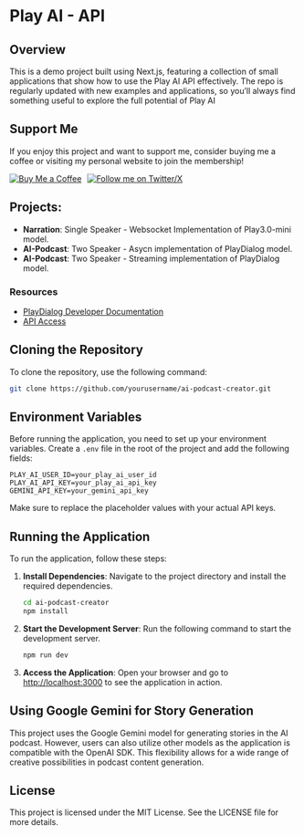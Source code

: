 # Play AI - API

## Overview

This is a demo project built using Next.js, featuring a collection of small applications that show how to use the Play AI API effectively. The repo is regularly updated with new examples and applications, so you’ll always find something useful to explore the full potential of Play AI

## Support Me

If you enjoy this project and want to support me, consider buying me a coffee or visiting my personal website to join the membership!

<div style="display: flex; gap: 10px; margin-top: 10px;">
  <a href="https://buymeacoffee.com/aiforsuccess">
    <img src="https://img.shields.io/badge/Buy_Me_a_Coffee-FFDD57?style=for-the-badge&logo=buy-me-a-coffee&logoColor=black" alt="Buy Me a Coffee">
  </a>
  <a href="https://x.com/ai_for_success">
    <img src="https://img.shields.io/badge/Follow_me_on_Twitter/X-4A90E2?style=for-the-badge&logo=X&logoColor=white" alt="Follow me on Twitter/X">
  </a>
</div>

## Projects:

- **Narration**: Single Speaker - Websocket Implementation of Play3.0-mini model.
- **AI-Podcast**: Two Speaker - Asycn implementation of PlayDialog model.
- **AI-Podcast**: Two Speaker - Streaming implementation of PlayDialog model.

### Resources

- [PlayDialog Developer Documentation](https://docs.play.ai/documentation/get-started/introduction)
- [API Access](https://play.ai/developers)

## Cloning the Repository

To clone the repository, use the following command:

```bash
git clone https://github.com/yourusername/ai-podcast-creator.git
```

## Environment Variables

Before running the application, you need to set up your environment variables. Create a `.env` file in the root of the project and add the following fields:

```
PLAY_AI_USER_ID=your_play_ai_user_id
PLAY_AI_API_KEY=your_play_ai_api_key
GEMINI_API_KEY=your_gemini_api_key
```

Make sure to replace the placeholder values with your actual API keys.

## Running the Application

To run the application, follow these steps:

1. **Install Dependencies**: Navigate to the project directory and install the required dependencies.

   ```bash
   cd ai-podcast-creator
   npm install
   ```

2. **Start the Development Server**: Run the following command to start the development server.

   ```bash
   npm run dev
   ```

3. **Access the Application**: Open your browser and go to [http://localhost:3000](http://localhost:3000) to see the application in action.

## Using Google Gemini for Story Generation

This project uses the Google Gemini model for generating stories in the AI podcast. However, users can also utilize other models as the application is compatible with the OpenAI SDK. This flexibility allows for a wide range of creative possibilities in podcast content generation.

## License

This project is licensed under the MIT License. See the LICENSE file for more details.
